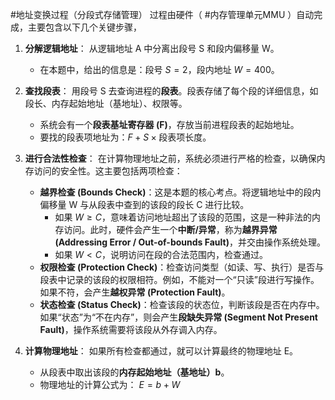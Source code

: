 #地址变换过程（分段式存储管理） 过程由硬件（ #内存管理单元MMU ）自动完成，主要包含以下几个关键步骤，

1.  **分解逻辑地址**：
    从逻辑地址 A 中分离出段号 S 和段内偏移量 W。
    *   在本题中，给出的信息是：段号 $S=2$，段内地址 $W=400$。

2.  **查找段表**：
    用段号 S 去查询进程的**段表**。段表存储了每个段的详细信息，如段长、内存起始地址（基地址）、权限等。
    *   系统会有一个**段表基址寄存器 (F)**，存放当前进程段表的起始地址。
    *   要找的段表项地址为：$F + S \times \text{段表项长度}$。

3.  **进行合法性检查**：
    在计算物理地址之前，系统必须进行严格的检查，以确保内存访问的安全性。这主要包括两项检查：
    *   **越界检查 (Bounds Check)**：这是本题的核心考点。将逻辑地址中的段内偏移量 W 与从段表中查到的该段的段长 C 进行比较。
        *   如果 $W \ge C$，意味着访问地址超出了该段的范围，这是一种非法的内存访问。此时，硬件会产生一个**中断/异常**，称为**越界异常 (Addressing Error / Out-of-bounds Fault)**，并交由操作系统处理。
        *   如果 $W < C$，说明访问在段的合法范围内，检查通过。
    *   **权限检查 (Protection Check)**：检查访问类型（如读、写、执行）是否与段表中记录的该段的权限相符。例如，不能对一个“只读”段进行写操作。如果不符，会产生**越权异常 (Protection Fault)**。
    *   **状态检查 (Status Check)**：检查该段的状态位，判断该段是否在内存中。如果“状态”为“不在内存”，则会产生**段缺失异常 (Segment Not Present Fault)**，操作系统需要将该段从外存调入内存。

4.  **计算物理地址**：
    如果所有检查都通过，就可以计算最终的物理地址 E。
    *   从段表中取出该段的**内存起始地址（基地址）b**。
    *   物理地址的计算公式为：
        $E = b + W$
